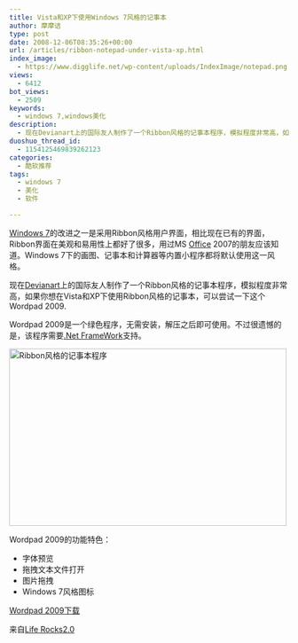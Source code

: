 ```yaml
---
title: Vista和XP下使用Windows 7风格的记事本
author: 摩摩诘
type: post
date: 2008-12-06T08:35:26+00:00
url: /articles/ribbon-notepad-under-vista-xp.html
index_image:
  - https://www.digglife.net/wp-content/uploads/IndexImage/notepad.png
views:
  - 6412
bot_views:
  - 2509
keywords:
  - windows 7,windows美化
description:
  - 现在Devianart上的国际友人制作了一个Ribbon风格的记事本程序，模拟程度非常高，如果你想在Vista和XP下使用Ribbon风格的记事本，可以尝试一下这个Wordpad 2009.
duoshuo_thread_id:
  - 1154125469839262123
categories:
  - 酷软推荐
tags:
  - windows 7
  - 美化
  - 软件

---
```

<a title="windows 7相关文章" href="https://www.digglife.net/articles/tag/windows-7" target="_blank">Windows 7</a>的改进之一是采用Ribbon风格用户界面，相比现在已有的界面，Ribbon界面在美观和易用性上都好了很多，用过MS [Office][1] 2007的朋友应该知道。Windows 7下的画图、记事本和计算器等内置小程序都将默认使用这一风格。

现在<a title="Deviantart" href="http://www.deviantart.com/" target="_blank">Devianart</a>上的国际友人制作了一个Ribbon风格的记事本程序，模拟程度非常高，如果你想在Vista和XP下使用Ribbon风格的记事本，可以尝试一下这个Wordpad 2009.

<!--more-->

Wordpad 2009是一个绿色程序，无需安装，解压之后即可使用。不过很遗憾的是，该程序需要[.Net FrameWork][2]支持。

<img src="https://www.digglife.net/wp-content/uploads/2008/12/wordpad2009.jpg" alt="Ribbon风格的记事本程序" width="500" height="320" />

Wordpad 2009的功能特色：

  * 字体预览
  * 拖拽文本文件打开
  * 图片拖拽
  * Windows 7风格图标

[Wordpad 2009下载][3]

来自<a href="http://www.nirmaltv.com/2008/12/05/get-ribbon-features-for-wordpad-in-xp-and-vista/" target="_blank">Life Rocks2.0</a>

 [1]: https://www.digglife.net/articles/tag/office "Office相关日志"
 [2]: http://www.microsoft.com/downloads/details.aspx?FamilyID=0856EACB-4362-4B0D-8EDD-AAB15C5E04F5&displaylang=zh-cn "dotnet Framework2.0"
 [3]: http://fc11.deviantart.com/fs39/f/2008/339/5/4/Wordpad_2009_by_Solo_Dev.zip "wordpad 2009下载"
